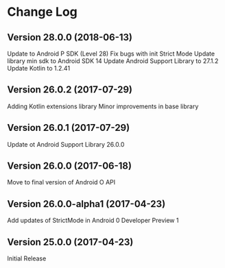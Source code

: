 Change Log
==========

Version 28.0.0 (2018-06-13)
---------------------------
Update to Android P SDK (Level 28)
Fix bugs with init Strict Mode
Update library min sdk to Android SDK 14
Update Android Support Library to 27.1.2 
Update Kotlin to 1.2.41

Version 26.0.2 (2017-07-29)
---------------------------
Adding Kotlin extensions library
Minor improvements in base library

Version 26.0.1 (2017-07-29)
---------------------------
Update ot Android Support Library 26.0.0

Version 26.0.0 (2017-06-18)
---------------------------
Move to final version of Android O API

Version 26.0.0-alpha1 (2017-04-23)
----------------------------------
Add updates of StrictMode in Android 0 Developer Preview 1

Version 25.0.0 (2017-04-23)
---------------------------
Initial Release
